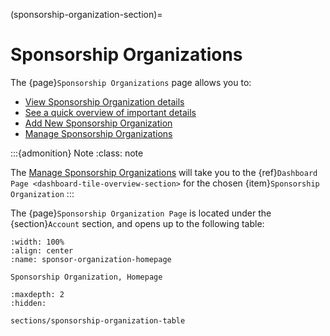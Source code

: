 
(sponsorship-organization-section)=
# Sponsorship Organizations


The {page}`Sponsorship Organizations` page allows you to:

- [View Sponsorship Organization details](view-details-sponsorship-account-section)
- [See a quick overview of important details](sponsorship-organization-table-overview)
- [Add New Sponsorship Organization](add-new-sponsorship-organization)
- [Manage Sponsorship Organizations](dashboard-tile-overview-section)

:::{admonition} Note
:class: note

The [Manage Sponsorship Organizations](#manage-icon) will take you to the {ref}`Dashboard Page <dashboard-tile-overview-section>` for the chosen {item}`Sponsorship Organization`
:::


The {page}`Sponsorship Organization Page` is located under the {section}`Account` section, and opens up to the following table:

```{lazyfigure} ../../_static/solo_app/Universal/view-sponsorship-organization/Main/sponsorship-organization-homepage.webp
:width: 100%
:align: center
:name: sponsor-organization-homepage

Sponsorship Organization, Homepage
```


```{toctree}
:maxdepth: 2
:hidden:

sections/sponsorship-organization-table
```

